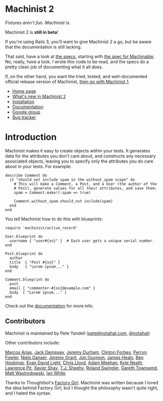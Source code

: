 # Machinist 2

*Fixtures aren't fun. Machinist is.*

Machinist 2 is **still in beta**!

If you're using Rails 3, you'll want to give Machinist 2 a go, but be aware
that the documentation is still lacking.

That said, have a look at [the
specs](https://github.com/notahat/machinist/tree/master/spec), starting with
[the spec for
Machinable](https://github.com/notahat/machinist/blob/master/spec/machinable_spec.rb).
No, really, have a look. I wrote this code to be read, and the specs do a
pretty clean job of documenting what it all does.

If, on the other hand, you want the tried, tested, and well-documented official
release version of Machinist, [then go with Machinist
1](http://github.com/notahat/machinist/tree/1.0-maintenance).

- [Home page](http://github.com/notahat/machinist)
- [What's new in Machinist 2](http://wiki.github.com/notahat/machinist/machinist-2)
- [Installation](http://wiki.github.com/notahat/machinist/installation)
- [Documentation](http://wiki.github.com/notahat/machinist/getting-started)
- [Google group](http://groups.google.com/group/machinist-users)
- [Bug tracker](http://github.com/notahat/machinist/issues)


# Introduction

Machinist makes it easy to create objects within your tests. It generates data
for the attributes you don't care about, and constructs any necessary
associated objects, leaving you to specify only the attributes you *do* care
about in your tests. For example:

    describe Comment do
      it "should not include spam in the without_spam scope" do
        # This will make a Comment, a Post, and a User (the author of the
        # Post), generate values for all their attributes, and save them:
        spam = Comment.make!(:spam => true)

        Comment.without_spam.should_not include(spam)
      end
    end

You tell Machinist how to do this with blueprints:

    require 'machinist/active_record'

    User.blueprint do
      username { "user#{sn}" }  # Each user gets a unique serial number.
    end
 
    Post.blueprint do
      author
      title  { "Post #{sn}" }
      body   { "Lorem ipsum..." }
    end

    Comment.blueprint do
      post
      email { "commenter-#{sn}@example.com" }
      body  { "Lorem ipsum..." }
    end

Check out the
[documentation](http://wiki.github.com/notahat/machinist/getting-started) for
more info.


## Contributors

Machinist is maintained by Pete Yandell ([pete@notahat.com](mailto:pete@notahat.com), [@notahat](http://twitter.com/notahat))

Other contributors include:

[Marcos Arias](http://github.com/yizzreel),
[Jack Dempsey](http://github.com/jackdempsey),
[Jeremy Durham](http://github.com/jeremydurham),
[Clinton Forbes](http://github.com/clinton),
[Perryn Fowler](http://github.com/perryn),
[Niels Ganser](http://github.com/Nielsomat),
[Jeremy Grant](http://github.com/jeremygrant),
[Jon Guymon](http://github.com/gnarg),
[James Healy](http://github.com/yob),
[Ben Hoskings](http://github.com/benhoskings),
[Evan David Light](http://github.com/elight),
[Chris Lloyd](http://github.com/chrislloyd),
[Adam Meehan](http://github.com/adzap),
[Kyle Neath](http://github.com/kneath),
[Lawrence Pit](http://github.com/lawrencepit),
[Xavier Shay](http://github.com/xaviershay),
[T.J. Sheehy](http://github.com/tjsheehy),
[Roland Swingler](http://github.com/knaveofdiamonds),
[Gareth Townsend](http://github.com/quamen),
[Matt Wastrodowski](http://github.com/towski),
[Ian White](http://github.com/ianwhite)

Thanks to Thoughtbot's [Factory
Girl](http://github.com/thoughtbot/factory_girl/tree/master). Machinist was
written because I loved the idea behind Factory Girl, but I thought the
philosophy wasn't quite right, and I hated the syntax.
  
